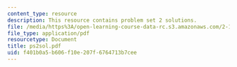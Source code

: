 ```yaml
---
content_type: resource
description: This resource contains problem set 2 solutions.
file: /media/https%3A/open-learning-course-data-rc.s3.amazonaws.com/2-171-analysis-and-design-of-digital-control-systems-fall-2006/f401b0a5b606f10e207f6764713b7cee_ps2sol.pdf
file_type: application/pdf
resourcetype: Document
title: ps2sol.pdf
uid: f401b0a5-b606-f10e-207f-6764713b7cee
---
```

